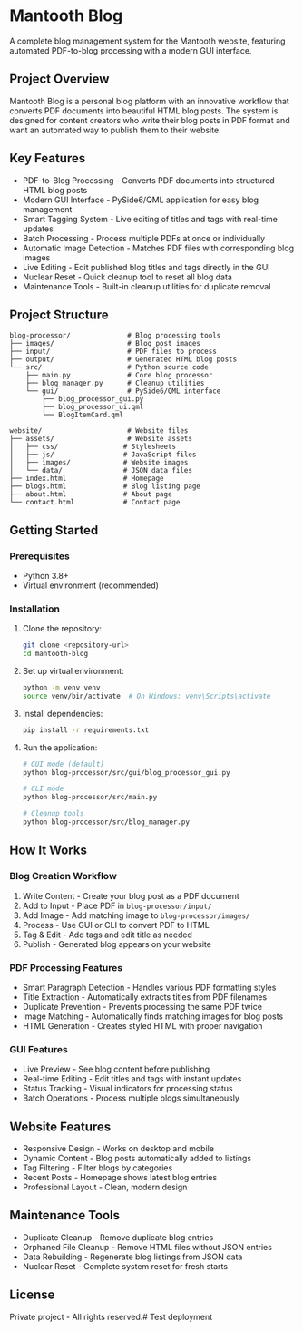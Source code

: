 # Mantooth Blog

A complete blog management system for the Mantooth website, featuring automated PDF-to-blog processing with a modern GUI interface.

## Project Overview

Mantooth Blog is a personal blog platform with an innovative workflow that converts PDF documents into beautiful HTML blog posts. The system is designed for content creators who write their blog posts in PDF format and want an automated way to publish them to their website.

## Key Features

- PDF-to-Blog Processing - Converts PDF documents into structured HTML blog posts
- Modern GUI Interface - PySide6/QML application for easy blog management
- Smart Tagging System - Live editing of titles and tags with real-time updates
- Batch Processing - Process multiple PDFs at once or individually
- Automatic Image Detection - Matches PDF files with corresponding blog images
- Live Editing - Edit published blog titles and tags directly in the GUI
- Nuclear Reset - Quick cleanup tool to reset all blog data
- Maintenance Tools - Built-in cleanup utilities for duplicate removal

## Project Structure

```
blog-processor/              # Blog processing tools
├── images/                  # Blog post images
├── input/                   # PDF files to process
├── output/                  # Generated HTML blog posts
└── src/                     # Python source code
    ├── main.py              # Core blog processor
    ├── blog_manager.py      # Cleanup utilities
    └── gui/                 # PySide6/QML interface
        ├── blog_processor_gui.py
        ├── blog_processor_ui.qml
        └── BlogItemCard.qml

website/                     # Website files
├── assets/                  # Website assets
│   ├── css/                # Stylesheets
│   ├── js/                 # JavaScript files
│   ├── images/             # Website images
│   └── data/               # JSON data files
├── index.html              # Homepage
├── blogs.html              # Blog listing page
├── about.html              # About page
└── contact.html            # Contact page
```

## Getting Started

### Prerequisites
- Python 3.8+
- Virtual environment (recommended)

### Installation

1. Clone the repository:
   ```bash
   git clone <repository-url>
   cd mantooth-blog
   ```

2. Set up virtual environment:
   ```bash
   python -m venv venv
   source venv/bin/activate  # On Windows: venv\Scripts\activate
   ```

3. Install dependencies:
   ```bash
   pip install -r requirements.txt
   ```

4. Run the application:
   ```bash
   # GUI mode (default)
   python blog-processor/src/gui/blog_processor_gui.py
   
   # CLI mode
   python blog-processor/src/main.py
   
   # Cleanup tools
   python blog-processor/src/blog_manager.py
   ```

## How It Works

### Blog Creation Workflow

1. Write Content - Create your blog post as a PDF document
2. Add to Input - Place PDF in `blog-processor/input/`
3. Add Image - Add matching image to `blog-processor/images/`
4. Process - Use GUI or CLI to convert PDF to HTML
5. Tag & Edit - Add tags and edit title as needed
6. Publish - Generated blog appears on your website

### PDF Processing Features

- Smart Paragraph Detection - Handles various PDF formatting styles
- Title Extraction - Automatically extracts titles from PDF filenames
- Duplicate Prevention - Prevents processing the same PDF twice
- Image Matching - Automatically finds matching images for blog posts
- HTML Generation - Creates styled HTML with proper navigation

### GUI Features

- Live Preview - See blog content before publishing
- Real-time Editing - Edit titles and tags with instant updates
- Status Tracking - Visual indicators for processing status
- Batch Operations - Process multiple blogs simultaneously

## Website Features

- Responsive Design - Works on desktop and mobile
- Dynamic Content - Blog posts automatically added to listings
- Tag Filtering - Filter blogs by categories
- Recent Posts - Homepage shows latest blog entries
- Professional Layout - Clean, modern design

## Maintenance Tools

- Duplicate Cleanup - Remove duplicate blog entries
- Orphaned File Cleanup - Remove HTML files without JSON entries
- Data Rebuilding - Regenerate blog listings from JSON data
- Nuclear Reset - Complete system reset for fresh starts

## License

Private project - All rights reserved.# Test deployment
